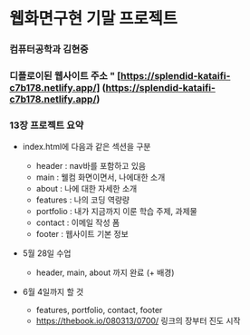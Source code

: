 # 웹화면구현 기말 프로젝트

### 컴퓨터공학과 김현중

### 디플로이된 웹사이트 주소 " [https://splendid-kataifi-c7b178.netlify.app/] (https://splendid-kataifi-c7b178.netlify.app/)


### 13장 프로젝트 요약

- index.html에 다음과 같은 섹션을 구분
    - header : nav바를 포함하고 있음
    - main : 웰컴 화면이면서, 나에대한 소개
    - about : 나에 대한 자세한 소개
    - features : 나의 코딩 역량량
    - portfolio : 내가 지금까지 이룬 학습 주제, 과제물
    - contact : 이메일 작성 폼
    - footer : 웹사이트 기본 정보

- 5월 28일 수업
    - header, main, about 까지 완료 (+ 배경)

- 6월 4일까지 할 것
    - features, portfolio, contact, footer
    - https://thebook.io/080313/0700/ 링크의 장부터 진도 시작